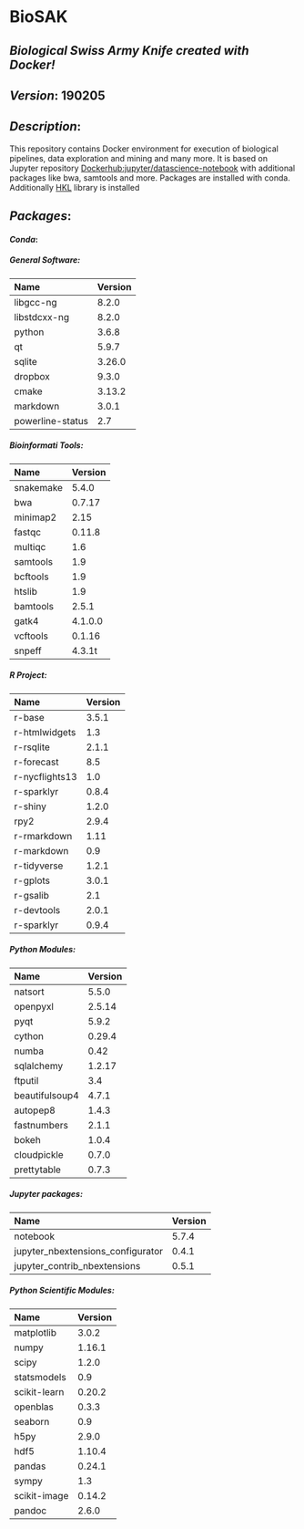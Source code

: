 # BioSAK
## _Biological Swiss Army Knife created with Docker!_

## _Version_: 190205

## _Description_:

This repository contains Docker environment for execution of biological
    pipelines, data exploration and mining and many more. It is based on Jupyter
    repository [Dockerhub:jupyter/datascience-notebook](https://hub.docker.com/r/jupyter/datascience-notebook/)
    with additional packages like bwa, samtools and more. Packages are installed with conda.
    Additionally [HKL](https://github.com/grzadr/hkl) library is installed

## _Packages_:

#### _Conda_:
##### _General Software_:
|      Name      |     Version     |
|:---------------|:----------------|
|libgcc-ng|8.2.0
|libstdcxx-ng|8.2.0
|python|3.6.8
|qt|5.9.7
|sqlite|3.26.0
|dropbox|9.3.0
|cmake|3.13.2
|markdown|3.0.1
|powerline-status|2.7

##### _Bioinformati Tools_:
|      Name      |     Version     |
|:---------------|:----------------|
|snakemake|5.4.0
|bwa|0.7.17
|minimap2|2.15
|fastqc|0.11.8
|multiqc|1.6
|samtools|1.9
|bcftools|1.9
|htslib|1.9
|bamtools|2.5.1
|gatk4|4.1.0.0
|vcftools|0.1.16
|snpeff|4.3.1t

##### _R Project_:
|      Name      |     Version     |
|:---------------|:----------------|
|r-base|3.5.1
|r-htmlwidgets|1.3
|r-rsqlite|2.1.1
|r-forecast|8.5
|r-nycflights13|1.0
|r-sparklyr|0.8.4
|r-shiny|1.2.0
|rpy2|2.9.4
|r-rmarkdown|1.11
|r-markdown|0.9
|r-tidyverse|1.2.1
|r-gplots|3.0.1
|r-gsalib|2.1
|r-devtools|2.0.1
|r-sparklyr|0.9.4

##### _Python Modules_:
|      Name      |     Version     |
|:---------------|:----------------|
|natsort|5.5.0
|openpyxl|2.5.14
|pyqt|5.9.2
|cython|0.29.4
|numba|0.42
|sqlalchemy|1.2.17
|ftputil|3.4
|beautifulsoup4|4.7.1
|autopep8|1.4.3
|fastnumbers|2.1.1
|bokeh|1.0.4
|cloudpickle|0.7.0
|prettytable|0.7.3

##### _Jupyter packages_:
|      Name      |     Version     |
|:---------------|:----------------|
|notebook|5.7.4
|jupyter_nbextensions_configurator|0.4.1
|jupyter_contrib_nbextensions|0.5.1

##### _Python Scientific Modules_:
|      Name      |     Version     |
|:---------------|:----------------|
|matplotlib|3.0.2
|numpy|1.16.1
|scipy|1.2.0
|statsmodels|0.9
|scikit-learn|0.20.2
|openblas|0.3.3
|seaborn|0.9
|h5py|2.9.0
|hdf5|1.10.4
|pandas|0.24.1
|sympy|1.3
|scikit-image|0.14.2
|pandoc|2.6.0

